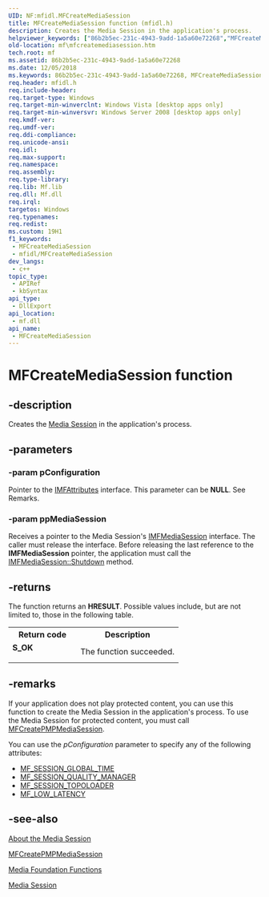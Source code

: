 ```yaml
---
UID: NF:mfidl.MFCreateMediaSession
title: MFCreateMediaSession function (mfidl.h)
description: Creates the Media Session in the application's process.
helpviewer_keywords: ["86b2b5ec-231c-4943-9add-1a5a60e72268","MFCreateMediaSession","MFCreateMediaSession function [Media Foundation]","mf.mfcreatemediasession","mfidl/MFCreateMediaSession"]
old-location: mf\mfcreatemediasession.htm
tech.root: mf
ms.assetid: 86b2b5ec-231c-4943-9add-1a5a60e72268
ms.date: 12/05/2018
ms.keywords: 86b2b5ec-231c-4943-9add-1a5a60e72268, MFCreateMediaSession, MFCreateMediaSession function [Media Foundation], mf.mfcreatemediasession, mfidl/MFCreateMediaSession
req.header: mfidl.h
req.include-header: 
req.target-type: Windows
req.target-min-winverclnt: Windows Vista [desktop apps only]
req.target-min-winversvr: Windows Server 2008 [desktop apps only]
req.kmdf-ver: 
req.umdf-ver: 
req.ddi-compliance: 
req.unicode-ansi: 
req.idl: 
req.max-support: 
req.namespace: 
req.assembly: 
req.type-library: 
req.lib: Mf.lib
req.dll: Mf.dll
req.irql: 
targetos: Windows
req.typenames: 
req.redist: 
ms.custom: 19H1
f1_keywords:
 - MFCreateMediaSession
 - mfidl/MFCreateMediaSession
dev_langs:
 - c++
topic_type:
 - APIRef
 - kbSyntax
api_type:
 - DllExport
api_location:
 - mf.dll
api_name:
 - MFCreateMediaSession
---
```


# MFCreateMediaSession function


## -description

Creates the <a href="/windows/desktop/medfound/media-session">Media Session</a> in the application's process.

## -parameters

### -param pConfiguration

Pointer to the <a href="/windows/desktop/api/mfobjects/nn-mfobjects-imfattributes">IMFAttributes</a> interface. This parameter can be <b>NULL</b>. See Remarks.

### -param ppMediaSession

Receives a pointer to the Media Session's <a href="/windows/desktop/api/mfidl/nn-mfidl-imfmediasession">IMFMediaSession</a> interface. The caller must release the interface. Before releasing the last reference to the <b>IMFMediaSession</b> pointer, the application must call the <a href="/windows/desktop/api/mfidl/nf-mfidl-imfmediasession-shutdown">IMFMediaSession::Shutdown</a> method.

## -returns

The function returns an <b>HRESULT</b>. Possible values include, but are not limited to, those in the following table.

<table>
<tr>
<th>Return code</th>
<th>Description</th>
</tr>
<tr>
<td width="40%">
<dl>
<dt><b>S_OK</b></dt>
</dl>
</td>
<td width="60%">
The function succeeded.
              

</td>
</tr>
</table>

## -remarks

If your application does not play protected content, you can use this function to create the Media Session in the application's process. To use the Media Session for protected content, you must call <a href="/windows/desktop/api/mfidl/nf-mfidl-mfcreatepmpmediasession">MFCreatePMPMediaSession</a>.
      

You can use the <i>pConfiguration</i> parameter to specify any of the following attributes:
      
        

<ul>
<li>
<a href="/windows/desktop/medfound/mf-session-global-time-attribute">MF_SESSION_GLOBAL_TIME</a>
</li>
<li>
<a href="/windows/desktop/medfound/mf-session-quality-manager-attribute">MF_SESSION_QUALITY_MANAGER</a>
</li>
<li>
<a href="/windows/desktop/medfound/mf-session-topoloader-attribute">MF_SESSION_TOPOLOADER</a>
</li>
<li>
<a href="/windows/desktop/medfound/mf-low-latency">MF_LOW_LATENCY</a>
</li>
</ul>

## -see-also

<a href="/windows/desktop/medfound/about-the-media-session">About the Media Session</a>



<a href="/windows/desktop/api/mfidl/nf-mfidl-mfcreatepmpmediasession">MFCreatePMPMediaSession</a>



<a href="/windows/desktop/medfound/media-foundation-functions">Media Foundation Functions</a>



<a href="/windows/desktop/medfound/media-session">Media Session</a>